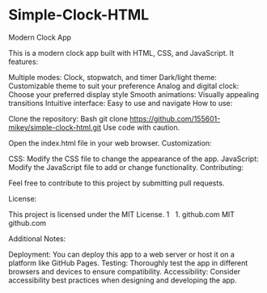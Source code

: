 # Simple-Clock-HTML

Modern Clock App

This is a modern clock app built with HTML, CSS, and JavaScript. It features:

Multiple modes: Clock, stopwatch, and timer
Dark/light theme: Customizable theme to suit your preference
Analog and digital clock: Choose your preferred display style
Smooth animations: Visually appealing transitions
Intuitive interface: Easy to use and navigate
How to use:

Clone the repository:
Bash
git clone https://github.com/155601-mikey/simple-clock-html.git
Use code with caution.

Open the index.html file in your web browser.
Customization:

CSS: Modify the CSS file to change the appearance of the app.
JavaScript: Modify the JavaScript file to add or change functionality.
Contributing:

Feel free to contribute to this project by submitting pull requests.

License:

This project is licensed under the MIT License. 1    
1.
github.com
MIT
github.com

Additional Notes:

Deployment: You can deploy this app to a web server or host it on a platform like GitHub Pages.
Testing: Thoroughly test the app in different browsers and devices to ensure compatibility.
Accessibility: Consider accessibility best practices when designing and developing the app.
